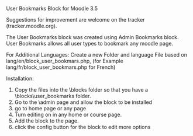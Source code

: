 User Bookmarks Block for Moodle 3.5

Suggestions for improvement are welcome on the tracker (tracker.moodle.org).

The User Bookmarks block was created using Admin Bookmarks block. User Bookmarks allows all user types to bookmark any moodle page.

For Additional Languages:
Create a new Folder and language File based on lang/en/block_user_bookmars.php,
(for Example lang/fr/block_user_bookmars.php for French)

Installation:

01) Copy the files into the \blocks folder so that you have a \blocks\user_bookmarks folder.
02) Go to the \admin page and allow the block to be installed
03) go to home page or any page
04) Turn editing on in any home or course page.
05) Add the block to the page.
06) click the config button for the block to edit more options